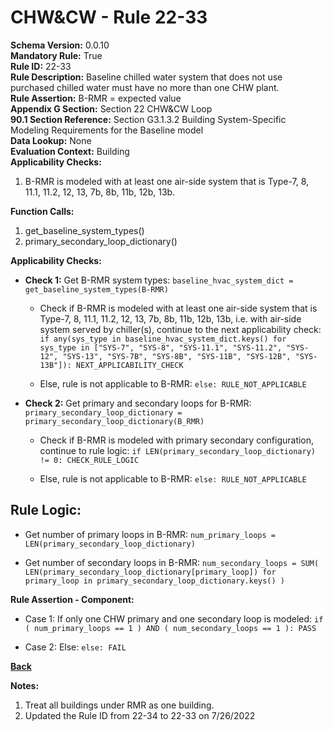 
# CHW&CW - Rule 22-33  

**Schema Version:** 0.0.10  
**Mandatory Rule:** True  
**Rule ID:** 22-33  
**Rule Description:** Baseline chilled water system that does not use purchased chilled water must have no more than one CHW plant.  
**Rule Assertion:** B-RMR = expected value  
**Appendix G Section:** Section 22 CHW&CW Loop  
**90.1 Section Reference:** Section G3.1.3.2 Building System-Specific Modeling Requirements for the Baseline model  
**Data Lookup:** None  
**Evaluation Context:** Building  
**Applicability Checks:**  

1. B-RMR is modeled with at least one air-side system that is Type-7, 8, 11.1, 11.2, 12, 13, 7b, 8b, 11b, 12b, 13b.

**Function Calls:**  

1. get_baseline_system_types()
2. primary_secondary_loop_dictionary()

**Applicability Checks:**  

- **Check 1:** Get B-RMR system types: `baseline_hvac_system_dict = get_baseline_system_types(B-RMR)`

  - Check if B-RMR is modeled with at least one air-side system that is Type-7, 8, 11.1, 11.2, 12, 13, 7b, 8b, 11b, 12b, 13b, i.e. with air-side system served by chiller(s), continue to the next applicability check: `if any(sys_type in baseline_hvac_system_dict.keys() for sys_type in ["SYS-7", "SYS-8", "SYS-11.1", "SYS-11.2", "SYS-12", "SYS-13", "SYS-7B", "SYS-8B", "SYS-11B", "SYS-12B", "SYS-13B"]): NEXT_APPLICABILITY_CHECK`

  - Else, rule is not applicable to B-RMR: `else: RULE_NOT_APPLICABLE`

- **Check 2:** Get primary and secondary loops for B-RMR: `primary_secondary_loop_dictionary = primary_secondary_loop_dictionary(B_RMR)`

  - Check if B-RMR is modeled with primary secondary configuration, continue to rule logic: `if LEN(primary_secondary_loop_dictionary) != 0: CHECK_RULE_LOGIC`

  - Else, rule is not applicable to B-RMR: `else: RULE_NOT_APPLICABLE`

## Rule Logic:  

- Get number of primary loops in B-RMR: `num_primary_loops = LEN(primary_secondary_loop_dictionary)`

- Get number of secondary loops in B-RMR: `num_secondary_loops = SUM( LEN(primary_secondary_loop_dictionary[primary_loop]) for primary_loop in primary_secondary_loop_dictionary.keys() )`

**Rule Assertion - Component:**

- Case 1: If only one CHW primary and one secondary loop is modeled: `if ( num_primary_loops == 1 ) AND ( num_secondary_loops == 1 ): PASS`

- Case 2: Else: `else: FAIL`

**[Back](../_toc.md)**

**Notes:**

1. Treat all buildings under RMR as one building.
2. Updated the Rule ID from 22-34 to 22-33 on 7/26/2022
